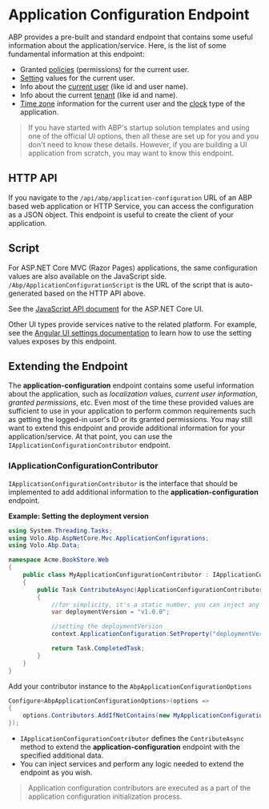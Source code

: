 # Application Configuration Endpoint

ABP provides a pre-built and standard endpoint that contains some useful information about the application/service. Here, is the list of some fundamental information at this endpoint:

* Granted [policies](../../fundamentals/authorization.md) (permissions) for the current user.
* [Setting](../../infrastructure/settings.md) values for the current user.
* Info about the [current user](../../infrastructure/current-user.md) (like id and user name).
* Info about the current [tenant](../../architecture/multi-tenancy) (like id and name).
* [Time zone](../../infrastructure/timing.md) information for the current user and the [clock](../../infrastructure/timing.md) type of the application.

> If you have started with ABP's startup solution templates and using one of the official UI options, then all these are set up for you and you don't need to know these details. However, if you are building a UI application from scratch, you may want to know this endpoint.

## HTTP API

If you navigate to the `/api/abp/application-configuration` URL of an ABP based web application or HTTP Service, you can access the configuration as a JSON object. This endpoint is useful to create the client of your application.

## Script

For ASP.NET Core MVC (Razor Pages) applications, the same configuration values are also available on the JavaScript side. `/Abp/ApplicationConfigurationScript` is the URL of the script that is auto-generated based on the HTTP API above.

See the [JavaScript API document](../../ui/mvc-razor-pages/javascript-api) for the ASP.NET Core UI.

Other UI types provide services native to the related platform. For example, see the [Angular UI settings documentation](../../ui/angular/settings.md) to learn how to use the setting values exposes by this endpoint.

## Extending the Endpoint

The **application-configuration** endpoint contains some useful information about the application, such as _localization values_, _current user information_, _granted permissions_, etc. Even most of the time these provided values are sufficient to use in your application to perform common requirements such as getting the logged-in user's ID or its granted permissions. You may still want to extend this endpoint and provide additional information for your application/service. At that point, you can use the `IApplicationConfigurationContributor` endpoint.

### IApplicationConfigurationContributor

`IApplicationConfigurationContributor` is the interface that should be implemented to add additional information to the **application-configuration** endpoint.

**Example: Setting the deployment version**

```csharp
using System.Threading.Tasks;
using Volo.Abp.AspNetCore.Mvc.ApplicationConfigurations;
using Volo.Abp.Data;

namespace Acme.BookStore.Web
{
    public class MyApplicationConfigurationContributor : IApplicationConfigurationContributor
    {
        public Task ContributeAsync(ApplicationConfigurationContributorContext context)
        {
            //for simplicity, it's a static number, you can inject any service to this class and perform your logic...
            var deploymentVersion = "v1.0.0"; 

            //setting the deploymentVersion
            context.ApplicationConfiguration.SetProperty("deploymentVersion", deploymentVersion);

            return Task.CompletedTask;
        }
    }
}
```

Add your contributor instance to the `AbpApplicationConfigurationOptions`

```csharp
Configure<AbpApplicationConfigurationOptions>(options =>
{
    options.Contributors.AddIfNotContains(new MyApplicationConfigurationContributor());
});
```

* `IApplicationConfigurationContributor` defines the `ContributeAsync` method to extend the **application-configuration** endpoint with the specified additional data.
* You can inject services and perform any logic needed to extend the endpoint as you wish.

> Application configuration contributors are executed as a part of the application configuration initialization process.
